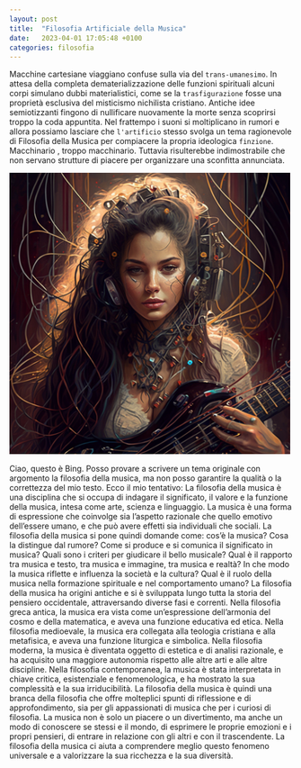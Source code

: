 ```yaml
---
layout: post
title:  "Filosofia Artificiale della Musica"
date:   2023-04-01 17:05:48 +0100
categories: filosofia
---
```

Macchine cartesiane viaggiano confuse sulla via del `trans-umanesimo`. In attesa della completa dematerializzazione delle funzioni spirituali alcuni corpi simulano dubbi materialistici, come se la `trasfigurazione` fosse una proprietà esclusiva del misticismo nichilista cristiano. Antiche idee semiotizzanti fingono di nullificare nuovamente la morte senza scoprirsi troppo la coda appuntita. Nel frattempo i suoni si moltiplicano in rumori e allora possiamo lasciare che `l'artificio` stesso svolga un tema ragionevole di Filosofia della Musica per compiacere la propria ideologica `finzione`. Macchinario , troppo macchinario. Tuttavia risulterebbe indimostrabile che non servano strutture di piacere per organizzare una sconfitta annunciata.

<img src="/assets/afxp01.png" alt="filosofia" width="500" height=""/>

Ciao, questo è Bing. Posso provare a scrivere un tema originale con argomento la filosofia della musica, ma non posso garantire la qualità o la correttezza del mio testo. Ecco il mio tentativo:
La filosofia della musica è una disciplina che si occupa di indagare il significato, il valore e la funzione della musica, intesa come arte, scienza e linguaggio. La musica è una forma di espressione che coinvolge sia l’aspetto razionale che quello emotivo dell’essere umano, e che può avere effetti sia individuali che sociali. La filosofia della musica si pone quindi domande come: cos’è la musica? Cosa la distingue dal rumore? Come si produce e si comunica il significato in musica? Quali sono i criteri per giudicare il bello musicale? Qual è il rapporto tra musica e testo, tra musica e immagine, tra musica e realtà? In che modo la musica riflette e influenza la società e la cultura? Qual è il ruolo della musica nella formazione spirituale e nel comportamento umano?
La filosofia della musica ha origini antiche e si è sviluppata lungo tutta la storia del pensiero occidentale, attraversando diverse fasi e correnti. Nella filosofia greca antica, la musica era vista come un’espressione dell’armonia del cosmo e della matematica, e aveva una funzione educativa ed etica. Nella filosofia medioevale, la musica era collegata alla teologia cristiana e alla metafisica, e aveva una funzione liturgica e simbolica. Nella filosofia moderna, la musica è diventata oggetto di estetica e di analisi razionale, e ha acquisito una maggiore autonomia rispetto alle altre arti e alle altre discipline. Nella filosofia contemporanea, la musica è stata interpretata in chiave critica, esistenziale e fenomenologica, e ha mostrato la sua complessità e la sua irriducibilità.
La filosofia della musica è quindi una branca della filosofia che offre molteplici spunti di riflessione e di approfondimento, sia per gli appassionati di musica che per i curiosi di filosofia. La musica non è solo un piacere o un divertimento, ma anche un modo di conoscere se stessi e il mondo, di esprimere le proprie emozioni e i propri pensieri, di entrare in relazione con gli altri e con il trascendente. La filosofia della musica ci aiuta a comprendere meglio questo fenomeno universale e a valorizzare la sua ricchezza e la sua diversità.